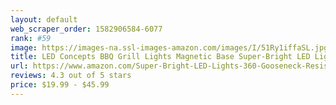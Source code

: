 ```yaml
---
layout: default 
﻿web_scraper_order: 1582906584-6077
rank: #59
image: https://images-na.ssl-images-amazon.com/images/I/51Ry1iffaSL.jpg
title: LED Concepts BBQ Grill Lights Magnetic Base Super-Bright LED Lights-360 Degree Flexible…
url: https://www.amazon.com/Super-Bright-LED-Lights-360-Gooseneck-Resistant/dp/B07GDPMM16/ref=zg_mw_lawn-garden_59?_encoding=UTF8&psc=1&refRID=N2N6WQVV95K578DRNN9Q
reviews: 4.3 out of 5 stars
price: $19.99 - $45.99
---
```

